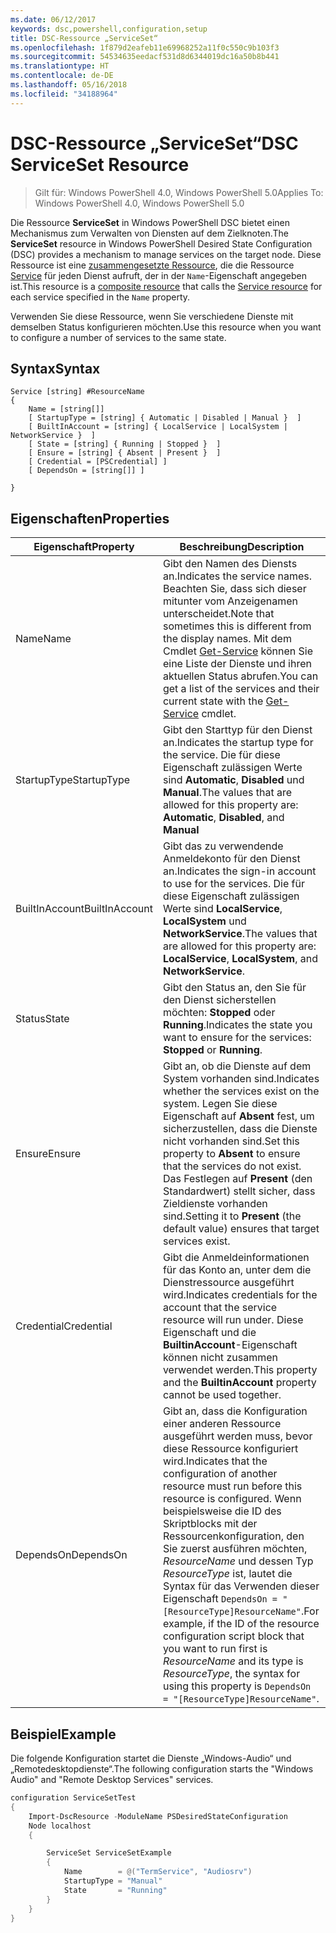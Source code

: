 ```yaml
---
ms.date: 06/12/2017
keywords: dsc,powershell,configuration,setup
title: DSC-Ressource „ServiceSet“
ms.openlocfilehash: 1f879d2eafeb11e69968252a11f0c550c9b103f3
ms.sourcegitcommit: 54534635eedacf531d8d6344019dc16a50b8b441
ms.translationtype: HT
ms.contentlocale: de-DE
ms.lasthandoff: 05/16/2018
ms.locfileid: "34188964"
---
```

# <a name="dsc-serviceset-resource"></a><span data-ttu-id="32e79-103">DSC-Ressource „ServiceSet“</span><span class="sxs-lookup"><span data-stu-id="32e79-103">DSC ServiceSet Resource</span></span>

> <span data-ttu-id="32e79-104">Gilt für: Windows PowerShell 4.0, Windows PowerShell 5.0</span><span class="sxs-lookup"><span data-stu-id="32e79-104">Applies To: Windows PowerShell 4.0, Windows PowerShell 5.0</span></span>


<span data-ttu-id="32e79-105">Die Ressource **ServiceSet** in Windows PowerShell DSC bietet einen Mechanismus zum Verwalten von Diensten auf dem Zielknoten.</span><span class="sxs-lookup"><span data-stu-id="32e79-105">The **ServiceSet** resource in Windows PowerShell Desired State Configuration (DSC) provides a mechanism to manage services on the target node.</span></span> <span data-ttu-id="32e79-106">Diese Ressource ist eine [zusammengesetzte Ressource](authoringResourceComposite.md), die die Ressource [Service](serviceResource.md) für jeden Dienst aufruft, der in der `Name`-Eigenschaft angegeben ist.</span><span class="sxs-lookup"><span data-stu-id="32e79-106">This resource is a [composite resource](authoringResourceComposite.md) that calls the [Service resource](serviceResource.md) for each service specified in the `Name` property.</span></span>

<span data-ttu-id="32e79-107">Verwenden Sie diese Ressource, wenn Sie verschiedene Dienste mit demselben Status konfigurieren möchten.</span><span class="sxs-lookup"><span data-stu-id="32e79-107">Use this resource when you want to configure a number of services to the same state.</span></span>

## <a name="syntax"></a><span data-ttu-id="32e79-108">Syntax</span><span class="sxs-lookup"><span data-stu-id="32e79-108">Syntax</span></span>

```
Service [string] #ResourceName
{
    Name = [string[]]
    [ StartupType = [string] { Automatic | Disabled | Manual }  ]
    [ BuiltInAccount = [string] { LocalService | LocalSystem | NetworkService }  ]
    [ State = [string] { Running | Stopped }  ]
    [ Ensure = [string] { Absent | Present }  ]
    [ Credential = [PSCredential] ]
    [ DependsOn = [string[]] ]

}
```

## <a name="properties"></a><span data-ttu-id="32e79-109">Eigenschaften</span><span class="sxs-lookup"><span data-stu-id="32e79-109">Properties</span></span>

|  <span data-ttu-id="32e79-110">Eigenschaft</span><span class="sxs-lookup"><span data-stu-id="32e79-110">Property</span></span>  |  <span data-ttu-id="32e79-111">Beschreibung</span><span class="sxs-lookup"><span data-stu-id="32e79-111">Description</span></span>   |
|---|---|
| <span data-ttu-id="32e79-112">Name</span><span class="sxs-lookup"><span data-stu-id="32e79-112">Name</span></span>| <span data-ttu-id="32e79-113">Gibt den Namen des Diensts an.</span><span class="sxs-lookup"><span data-stu-id="32e79-113">Indicates the service names.</span></span> <span data-ttu-id="32e79-114">Beachten Sie, dass sich dieser mitunter vom Anzeigenamen unterscheidet.</span><span class="sxs-lookup"><span data-stu-id="32e79-114">Note that sometimes this is different from the display names.</span></span> <span data-ttu-id="32e79-115">Mit dem Cmdlet [Get-Service](https://technet.microsoft.com/library/hh849804.aspx) können Sie eine Liste der Dienste und ihren aktuellen Status abrufen.</span><span class="sxs-lookup"><span data-stu-id="32e79-115">You can get a list of the services and their current state with the [Get-Service](https://technet.microsoft.com/library/hh849804.aspx) cmdlet.</span></span>|
| <span data-ttu-id="32e79-116">StartupType</span><span class="sxs-lookup"><span data-stu-id="32e79-116">StartupType</span></span>| <span data-ttu-id="32e79-117">Gibt den Starttyp für den Dienst an.</span><span class="sxs-lookup"><span data-stu-id="32e79-117">Indicates the startup type for the service.</span></span> <span data-ttu-id="32e79-118">Die für diese Eigenschaft zulässigen Werte sind **Automatic**, **Disabled** und **Manual**.</span><span class="sxs-lookup"><span data-stu-id="32e79-118">The values that are allowed for this property are: **Automatic**, **Disabled**, and **Manual**</span></span>|
| <span data-ttu-id="32e79-119">BuiltInAccount</span><span class="sxs-lookup"><span data-stu-id="32e79-119">BuiltInAccount</span></span>| <span data-ttu-id="32e79-120">Gibt das zu verwendende Anmeldekonto für den Dienst an.</span><span class="sxs-lookup"><span data-stu-id="32e79-120">Indicates the sign-in account to use for the services.</span></span> <span data-ttu-id="32e79-121">Die für diese Eigenschaft zulässigen Werte sind **LocalService**, **LocalSystem** und **NetworkService**.</span><span class="sxs-lookup"><span data-stu-id="32e79-121">The values that are allowed for this property are: **LocalService**, **LocalSystem**, and **NetworkService**.</span></span>|
| <span data-ttu-id="32e79-122">Status</span><span class="sxs-lookup"><span data-stu-id="32e79-122">State</span></span>| <span data-ttu-id="32e79-123">Gibt den Status an, den Sie für den Dienst sicherstellen möchten: **Stopped** oder **Running**.</span><span class="sxs-lookup"><span data-stu-id="32e79-123">Indicates the state you want to ensure for the services: **Stopped** or **Running**.</span></span>|
| <span data-ttu-id="32e79-124">Ensure</span><span class="sxs-lookup"><span data-stu-id="32e79-124">Ensure</span></span>| <span data-ttu-id="32e79-125">Gibt an, ob die Dienste auf dem System vorhanden sind.</span><span class="sxs-lookup"><span data-stu-id="32e79-125">Indicates whether the services exist on the system.</span></span> <span data-ttu-id="32e79-126">Legen Sie diese Eigenschaft auf **Absent** fest, um sicherzustellen, dass die Dienste nicht vorhanden sind.</span><span class="sxs-lookup"><span data-stu-id="32e79-126">Set this property to **Absent** to ensure that the services do not exist.</span></span> <span data-ttu-id="32e79-127">Das Festlegen auf **Present** (den Standardwert) stellt sicher, dass Zieldienste vorhanden sind.</span><span class="sxs-lookup"><span data-stu-id="32e79-127">Setting it to **Present** (the default value) ensures that target services exist.</span></span>|
| <span data-ttu-id="32e79-128">Credential</span><span class="sxs-lookup"><span data-stu-id="32e79-128">Credential</span></span>| <span data-ttu-id="32e79-129">Gibt die Anmeldeinformationen für das Konto an, unter dem die Dienstressource ausgeführt wird.</span><span class="sxs-lookup"><span data-stu-id="32e79-129">Indicates credentials for the account that the service resource will run under.</span></span> <span data-ttu-id="32e79-130">Diese Eigenschaft und die **BuiltinAccount**-Eigenschaft können nicht zusammen verwendet werden.</span><span class="sxs-lookup"><span data-stu-id="32e79-130">This property and the **BuiltinAccount** property cannot be used together.</span></span>|
| <span data-ttu-id="32e79-131">DependsOn</span><span class="sxs-lookup"><span data-stu-id="32e79-131">DependsOn</span></span>| <span data-ttu-id="32e79-132">Gibt an, dass die Konfiguration einer anderen Ressource ausgeführt werden muss, bevor diese Ressource konfiguriert wird.</span><span class="sxs-lookup"><span data-stu-id="32e79-132">Indicates that the configuration of another resource must run before this resource is configured.</span></span> <span data-ttu-id="32e79-133">Wenn beispielsweise die ID des Skriptblocks mit der Ressourcenkonfiguration, den Sie zuerst ausführen möchten, *ResourceName* und dessen Typ *ResourceType* ist, lautet die Syntax für das Verwenden dieser Eigenschaft `DependsOn = "[ResourceType]ResourceName"`.</span><span class="sxs-lookup"><span data-stu-id="32e79-133">For example, if the ID of the resource configuration script block that you want to run first is *ResourceName* and its type is *ResourceType*, the syntax for using this property is `DependsOn = "[ResourceType]ResourceName"`.</span></span>|



## <a name="example"></a><span data-ttu-id="32e79-134">Beispiel</span><span class="sxs-lookup"><span data-stu-id="32e79-134">Example</span></span>

<span data-ttu-id="32e79-135">Die folgende Konfiguration startet die Dienste „Windows-Audio“ und „Remotedesktopdienste“.</span><span class="sxs-lookup"><span data-stu-id="32e79-135">The following configuration starts the "Windows Audio" and "Remote Desktop Services" services.</span></span>

```powershell
configuration ServiceSetTest
{
    Import-DscResource -ModuleName PSDesiredStateConfiguration
    Node localhost
    {

        ServiceSet ServiceSetExample
        {
            Name        = @("TermService", "Audiosrv")
            StartupType = "Manual"
            State       = "Running"
        }
    }
}
```